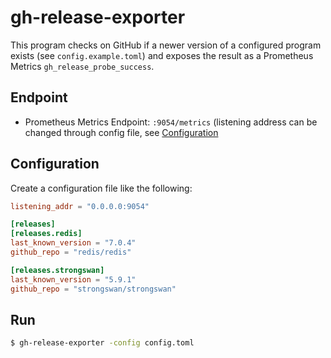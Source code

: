 # gh-release-exporter

This program checks on GitHub if a newer version of a configured program exists (see `config.example.toml`) and exposes the result as a Prometheus Metrics `gh_release_probe_success`.

## Endpoint

- Prometheus Metrics Endpoint: `:9054/metrics` (listening address can be changed through config file, see [Configuration](#configuration)

## Configuration

Create a configuration file like the following:

```toml
listening_addr = "0.0.0.0:9054"

[releases]
[releases.redis]
last_known_version = "7.0.4"
github_repo = "redis/redis"

[releases.strongswan]
last_known_version = "5.9.1"
github_repo = "strongswan/strongswan"
```

## Run

```sh
$ gh-release-exporter -config config.toml
```
